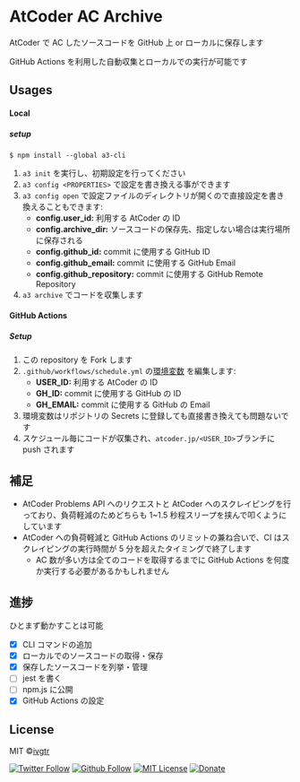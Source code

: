 # AtCoder AC Archive

AtCoder で AC したソースコードを GitHub 上 or ローカルに保存します

GitHub Actions を利用した自動収集とローカルでの実行が可能です

## Usages

#### Local

##### setup

```shell
$ npm install --global a3-cli
```

1. `a3 init` を実行し、初期設定を行ってください
1. `a3 config <PROPERTIES>` で設定を書き換える事ができます
1. `a3 config open` で設定ファイルのディレクトリが開くので直接設定を書き換えることもできます:
   - **config.user_id:** 利用する AtCoder の ID
   - **config.archive_dir:** ソースコードの保存先、指定しない場合は実行場所に保存される
   - **config.github_id:** commit に使用する GitHub ID
   - **config.github_email:** commit に使用する GitHub Email
   - **config.github_repository:** commit に使用する GitHub Remote Repository
1. `a3 archive` でコードを収集します

#### GitHub Actions

##### Setup

1. この repository を Fork します
1. `.github/workflows/schedule.yml` の[環境変数](https://github.com/ivgtr/atcoder-ac-archive/blob/master/.github/workflows/update.yml#L30-L32) を編集します:
   - **USER_ID:** 利用する AtCoder の ID
   - **GH_ID:** commit に使用する GitHub の ID
   - **GH_EMAIL:** commit に使用する GitHub の Email
1. 環境変数はリポジトリの Secrets に登録しても直接書き換えても問題ないです
1. スケジュール毎にコードが収集され、`atcoder.jp/<USER_ID>`ブランチに push されます

## 補足

- AtCoder Problems API へのリクエストと AtCoder へのスクレイピングを行っており、負荷軽減のためどちらも 1~1.5 秒程スリープを挟んで叩くようにしています
- AtCoder への負荷軽減と GitHub Actions のリミットの兼ね合いで、CI はスクレイピングの実行時間が 5 分を超えたタイミングで終了します
  - AC 数が多い方は全てのコードを取得するまでに GitHub Actions を何度か実行する必要があるかもしれません

## 進捗

ひとまず動かすことは可能

- [x] CLI コマンドの追加
- [x] ローカルでのソースコードの取得・保存
- [x] 保存したソースコードを列挙・管理
- [ ] jest を書く
- [ ] npm.js に公開
- [x] GitHub Actions の設定

## License

MIT ©[ivgtr](https://github.com/ivgtr)

[![Twitter Follow](https://img.shields.io/twitter/follow/ivgtr?style=social)](https://twitter.com/ivgtr) [![Github Follow](https://img.shields.io/github/followers/ivgtr?style=social)](https://github.com/ivgtr) [![MIT License](http://img.shields.io/badge/license-MIT-blue.svg?style=flat)](LICENSE) [![Donate](https://img.shields.io/badge/%EF%BC%84-support-green.svg?style=flat-square)](https://www.buymeacoffee.com/ivgtr)
